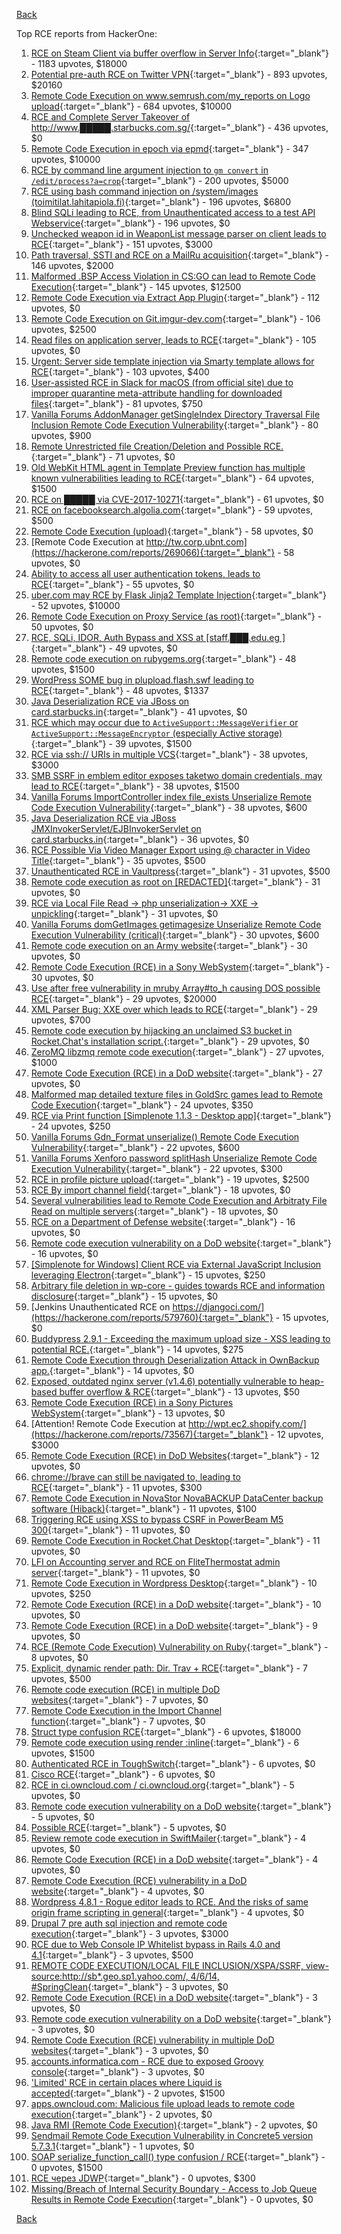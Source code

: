 [Back](../README.md)

Top RCE reports from HackerOne:

1. [RCE on Steam Client via buffer overflow in Server Info](https://hackerone.com/reports/470520){:target="_blank"} - 1183 upvotes, $18000
2. [Potential pre-auth RCE on Twitter VPN](https://hackerone.com/reports/591295){:target="_blank"} - 893 upvotes, $20160
3. [Remote Code Execution on www.semrush.com/my_reports on Logo upload](https://hackerone.com/reports/403417){:target="_blank"} - 684 upvotes, $10000
4. [RCE and Complete Server Takeover of http://www.█████.starbucks.com.sg/](https://hackerone.com/reports/502758){:target="_blank"} - 436 upvotes, $0
5. [Remote Code Execution in epoch via epmd](https://hackerone.com/reports/450365){:target="_blank"} - 347 upvotes, $10000
6. [RCE by command line argument injection to `gm convert` in `/edit/process?a=crop`](https://hackerone.com/reports/212696){:target="_blank"} - 200 upvotes, $5000
7. [RCE using bash command injection on /system/images (toimitilat.lahitapiola.fi)](https://hackerone.com/reports/303061){:target="_blank"} - 196 upvotes, $6800
8. [Blind SQLi leading to RCE, from Unauthenticated access to a test API Webservice](https://hackerone.com/reports/592400){:target="_blank"} - 196 upvotes, $0
9. [Unchecked weapon id in WeaponList message parser on client leads to RCE](https://hackerone.com/reports/513154){:target="_blank"} - 151 upvotes, $3000
10. [Path traversal, SSTI and RCE on a MailRu acquisition](https://hackerone.com/reports/536130){:target="_blank"} - 146 upvotes, $2000
11. [Malformed .BSP Access Violation in CS:GO can lead to Remote Code Execution](https://hackerone.com/reports/351014){:target="_blank"} - 145 upvotes, $12500
12. [Remote Code Execution via Extract App Plugin](https://hackerone.com/reports/546753){:target="_blank"} - 112 upvotes, $0
13. [Remote Code Execution on Git.imgur-dev.com](https://hackerone.com/reports/206227){:target="_blank"} - 106 upvotes, $2500
14. [Read files on application server, leads to RCE](https://hackerone.com/reports/178152){:target="_blank"} - 105 upvotes, $0
15. [Urgent: Server side template injection via Smarty template allows for RCE](https://hackerone.com/reports/164224){:target="_blank"} - 103 upvotes, $400
16. [User-assisted RCE in Slack for macOS (from official site) due to improper quarantine meta-attribute handling for downloaded files](https://hackerone.com/reports/470637){:target="_blank"} - 81 upvotes, $750
17. [Vanilla Forums AddonManager getSingleIndex Directory Traversal File Inclusion Remote Code Execution Vulnerability](https://hackerone.com/reports/411140){:target="_blank"} - 80 upvotes, $900
18. [Remote Unrestricted file Creation/Deletion and Possible RCE.](https://hackerone.com/reports/191884){:target="_blank"} - 71 upvotes, $0
19. [Old WebKit HTML agent in Template Preview function has multiple known vulnerabilities leading to RCE](https://hackerone.com/reports/520717){:target="_blank"} - 64 upvotes, $1500
20. [RCE on █████ via CVE-2017-10271](https://hackerone.com/reports/576887){:target="_blank"} - 61 upvotes, $0
21. [RCE on facebooksearch.algolia.com](https://hackerone.com/reports/134321){:target="_blank"} - 59 upvotes, $500
22. [Remote Code Execution (upload)](https://hackerone.com/reports/116575){:target="_blank"} - 58 upvotes, $0
23. [Remote Code Execution at http://tw.corp.ubnt.com](https://hackerone.com/reports/269066){:target="_blank"} - 58 upvotes, $0
24. [Ability to access all user authentication tokens, leads to RCE](https://hackerone.com/reports/158330){:target="_blank"} - 55 upvotes, $0
25. [uber.com may RCE by Flask Jinja2 Template Injection](https://hackerone.com/reports/125980){:target="_blank"} - 52 upvotes, $10000
26. [Remote Code Execution on Proxy Service (as root)](https://hackerone.com/reports/401136){:target="_blank"} - 50 upvotes, $0
27. [RCE, SQLi, IDOR, Auth Bypass and XSS at [staff.███.edu.eg ]](https://hackerone.com/reports/404874){:target="_blank"} - 49 upvotes, $0
28. [Remote code execution on rubygems.org](https://hackerone.com/reports/274990){:target="_blank"} - 48 upvotes, $1500
29. [WordPress SOME bug in plupload.flash.swf leading to RCE](https://hackerone.com/reports/134738){:target="_blank"} - 48 upvotes, $1337
30. [Java Deserialization RCE via JBoss on card.starbucks.in](https://hackerone.com/reports/221294){:target="_blank"} - 41 upvotes, $0
31. [RCE which may occur due to `ActiveSupport::MessageVerifier` or `ActiveSupport::MessageEncryptor` (especially Active storage)](https://hackerone.com/reports/473888){:target="_blank"} - 39 upvotes, $1500
32. [RCE via ssh:// URIs in multiple VCS](https://hackerone.com/reports/260005){:target="_blank"} - 38 upvotes, $3000
33. [SMB SSRF in emblem editor exposes taketwo domain credentials, may lead to RCE](https://hackerone.com/reports/288353){:target="_blank"} - 38 upvotes, $1500
34. [Vanilla Forums ImportController index file_exists Unserialize Remote Code Execution Vulnerability](https://hackerone.com/reports/410237){:target="_blank"} - 38 upvotes, $600
35. [Java Deserialization RCE via JBoss JMXInvokerServlet/EJBInvokerServlet on card.starbucks.in](https://hackerone.com/reports/153026){:target="_blank"} - 36 upvotes, $0
36. [RCE Possible Via Video Manager Export using @ character in Video Title](https://hackerone.com/reports/146593){:target="_blank"} - 35 upvotes, $500
37. [Unauthenticated RCE in Vaultpress](https://hackerone.com/reports/236552){:target="_blank"} - 31 upvotes, $500
38. [Remote code execution as root on [REDACTED]](https://hackerone.com/reports/58914){:target="_blank"} - 31 upvotes, $0
39. [RCE via Local File Read -\> php unserialization-\> XXE -\> unpickling](https://hackerone.com/reports/415501){:target="_blank"} - 31 upvotes, $0
40. [Vanilla Forums domGetImages getimagesize Unserialize Remote Code Execution Vulnerability (critical)](https://hackerone.com/reports/410882){:target="_blank"} - 30 upvotes, $600
41. [Remote code execution on an Army website](https://hackerone.com/reports/188284){:target="_blank"} - 30 upvotes, $0
42. [Remote Code Execution (RCE) in a Sony WebSystem](https://hackerone.com/reports/329572){:target="_blank"} - 30 upvotes, $0
43. [Use after free vulnerability in mruby Array#to_h causing DOS possible RCE](https://hackerone.com/reports/181321){:target="_blank"} - 29 upvotes, $20000
44. [XML Parser Bug: XXE over which leads to RCE](https://hackerone.com/reports/55431){:target="_blank"} - 29 upvotes, $700
45. [Remote code execution by hijacking an unclaimed S3 bucket in Rocket.Chat's installation script.](https://hackerone.com/reports/399166){:target="_blank"} - 29 upvotes, $0
46. [ZeroMQ libzmq remote code execution](https://hackerone.com/reports/477073){:target="_blank"} - 27 upvotes, $1000
47. [Remote Code Execution (RCE) in a DoD website](https://hackerone.com/reports/211381){:target="_blank"} - 27 upvotes, $0
48. [Malformed map detailed texture files in GoldSrc games lead to Remote Code Execution](https://hackerone.com/reports/505173){:target="_blank"} - 24 upvotes, $350
49. [RCE via Print function [Simplenote 1.1.3 - Desktop app]](https://hackerone.com/reports/358049){:target="_blank"} - 24 upvotes, $250
50. [Vanilla Forums Gdn_Format unserialize() Remote Code Execution Vulnerability](https://hackerone.com/reports/407552){:target="_blank"} - 22 upvotes, $600
51. [Vanilla Forums Xenforo password splitHash Unserialize Remote Code Execution Vulnerability](https://hackerone.com/reports/410212){:target="_blank"} - 22 upvotes, $300
52. [RCE in profile picture upload](https://hackerone.com/reports/135072){:target="_blank"} - 19 upvotes, $2500
53. [RCE By import channel field](https://hackerone.com/reports/335761){:target="_blank"} - 18 upvotes, $0
54. [Several vulnerabilities lead to Remote Code Execution and Arbitraty File Read on multiple servers](https://hackerone.com/reports/513525){:target="_blank"} - 18 upvotes, $0
55. [RCE on a Department of Defense website](https://hackerone.com/reports/184279){:target="_blank"} - 16 upvotes, $0
56. [Remote code execution vulnerability on a DoD website](https://hackerone.com/reports/212985){:target="_blank"} - 16 upvotes, $0
57. [[Simplenote for Windows] Client RCE via External JavaScript Inclusion leveraging Electron](https://hackerone.com/reports/291539){:target="_blank"} - 15 upvotes, $250
58. [Arbitrary file deletion in wp-core - guides towards RCE and information disclosure](https://hackerone.com/reports/291878){:target="_blank"} - 15 upvotes, $0
59. [Jenkins Unauthenticated RCE on https://djangoci.com/](https://hackerone.com/reports/579760){:target="_blank"} - 15 upvotes, $0
60. [Buddypress 2.9.1 - Exceeding the maximum upload size - XSS leading to potential RCE.](https://hackerone.com/reports/263109){:target="_blank"} - 14 upvotes, $275
61. [Remote Code Execution through Deserialization Attack in OwnBackup app.](https://hackerone.com/reports/562335){:target="_blank"} - 14 upvotes, $0
62. [Exposed, outdated nginx server (v1.4.6) potentially vulnerable to heap-based buffer overflow & RCE](https://hackerone.com/reports/168485){:target="_blank"} - 13 upvotes, $50
63. [Remote Code Execution (RCE) in a Sony Pictures WebSystem](https://hackerone.com/reports/330028){:target="_blank"} - 13 upvotes, $0
64. [Attention! Remote Code Execution at http://wpt.ec2.shopify.com/](https://hackerone.com/reports/73567){:target="_blank"} - 12 upvotes, $3000
65. [Remote Code Execution (RCE) in DoD Websites](https://hackerone.com/reports/235605){:target="_blank"} - 12 upvotes, $0
66. [chrome://brave can still be navigated to, leading to RCE](https://hackerone.com/reports/415178){:target="_blank"} - 11 upvotes, $300
67. [Remote Code Execution in NovaStor NovaBACKUP DataCenter backup software (Hiback)](https://hackerone.com/reports/138824){:target="_blank"} - 11 upvotes, $100
68. [Triggering RCE using XSS to bypass CSRF in PowerBeam M5 300](https://hackerone.com/reports/289264){:target="_blank"} - 11 upvotes, $0
69. [Remote Code Execution in Rocket.Chat Desktop](https://hackerone.com/reports/276031){:target="_blank"} - 11 upvotes, $0
70. [LFI on Accounting server and RCE on FliteThermostat admin server](https://hackerone.com/reports/509080){:target="_blank"} - 11 upvotes, $0
71. [Remote Code Execution in Wordpress Desktop](https://hackerone.com/reports/301458){:target="_blank"} - 10 upvotes, $250
72. [Remote Code Execution (RCE) in a DoD website](https://hackerone.com/reports/329397){:target="_blank"} - 10 upvotes, $0
73. [Remote Code Execution (RCE) in a DoD website](https://hackerone.com/reports/231926){:target="_blank"} - 9 upvotes, $0
74. [RCE (Remote Code Execution) Vulnerability on Ruby](https://hackerone.com/reports/218342){:target="_blank"} - 8 upvotes, $0
75. [Explicit, dynamic render path: Dir. Trav + RCE](https://hackerone.com/reports/46019){:target="_blank"} - 7 upvotes, $500
76. [Remote code execution (RCE) in multiple DoD websites](https://hackerone.com/reports/226245){:target="_blank"} - 7 upvotes, $0
77. [Remote Code Execution in the Import Channel function](https://hackerone.com/reports/236607){:target="_blank"} - 7 upvotes, $0
78. [Struct type confusion RCE](https://hackerone.com/reports/181879){:target="_blank"} - 6 upvotes, $18000
79. [Remote code execution using render :inline](https://hackerone.com/reports/113928){:target="_blank"} - 6 upvotes, $1500
80. [Authenticated RCE in ToughSwitch](https://hackerone.com/reports/273449){:target="_blank"} - 6 upvotes, $0
81. [Cisco RCE](https://hackerone.com/reports/411270){:target="_blank"} - 6 upvotes, $0
82. [RCE in ci.owncloud.com / ci.owncloud.org](https://hackerone.com/reports/98559){:target="_blank"} - 5 upvotes, $0
83. [Remote code execution vulnerability on a DoD website](https://hackerone.com/reports/192567){:target="_blank"} - 5 upvotes, $0
84. [Possible RCE](https://hackerone.com/reports/145343){:target="_blank"} - 5 upvotes, $0
85. [Review remote code execution in SwiftMailer](https://hackerone.com/reports/194564){:target="_blank"} - 4 upvotes, $0
86. [Remote Code Execution (RCE) in a DoD website](https://hackerone.com/reports/212022){:target="_blank"} - 4 upvotes, $0
87. [Remote Code Execution (RCE) vulnerability in a DoD website](https://hackerone.com/reports/232330){:target="_blank"} - 4 upvotes, $0
88. [Wordpress 4.8.1 - Rogue editor leads to RCE. And the risks of same origin frame scripting in general](https://hackerone.com/reports/263718){:target="_blank"} - 4 upvotes, $0
89. [Drupal 7 pre auth sql injection and remote code execution](https://hackerone.com/reports/31756){:target="_blank"} - 3 upvotes, $3000
90. [RCE due to Web Console IP Whitelist bypass in Rails 4.0 and 4.1](https://hackerone.com/reports/44513){:target="_blank"} - 3 upvotes, $500
91. [REMOTE CODE EXECUTION/LOCAL FILE INCLUSION/XSPA/SSRF, view-source:http://sb*.geo.sp1.yahoo.com/, 4/6/14, #SpringClean](https://hackerone.com/reports/6674){:target="_blank"} - 3 upvotes, $0
92. [Remote Code Execution (RCE) in a DoD website](https://hackerone.com/reports/213069){:target="_blank"} - 3 upvotes, $0
93. [Remote code execution vulnerability on a DoD website](https://hackerone.com/reports/203600){:target="_blank"} - 3 upvotes, $0
94. [Remote Code Execution (RCE) vulnerability in multiple DoD websites](https://hackerone.com/reports/231687){:target="_blank"} - 3 upvotes, $0
95. [accounts.informatica.com - RCE due to exposed Groovy console](https://hackerone.com/reports/672243){:target="_blank"} - 3 upvotes, $0
96. ['Limited' RCE in certain places where Liquid is accepted](https://hackerone.com/reports/98259){:target="_blank"} - 2 upvotes, $1500
97. [apps.owncloud.com: Malicious file upload leads to remote code execution](https://hackerone.com/reports/84374){:target="_blank"} - 2 upvotes, $0
98. [Java RMI (Remote Code Execution)](https://hackerone.com/reports/163547){:target="_blank"} - 2 upvotes, $0
99. [Sendmail Remote Code Execution Vulnerability in Concrete5 version 5.7.3.1](https://hackerone.com/reports/59663){:target="_blank"} - 1 upvotes, $0
100. [SOAP serialize_function_call() type confusion / RCE](https://hackerone.com/reports/104010){:target="_blank"} - 0 upvotes, $1500
101. [RCE через JDWP](https://hackerone.com/reports/49408){:target="_blank"} - 0 upvotes, $300
102. [Missing/Breach of Internal Security Boundary - Access to Job Queue Results in Remote Code Execution](https://hackerone.com/reports/224198){:target="_blank"} - 0 upvotes, $0


[Back](../README.md)